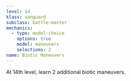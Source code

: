 ```yaml
---
level: 14
klass: vanguard
subclass: battle-master
mechanics:
  - type: model-choice
    options: true
    model: maneuvers
    selections: 2
name: Biotic Maneuvers
---
```

At 14th level, learn 2 additional biotic maneuvers.
